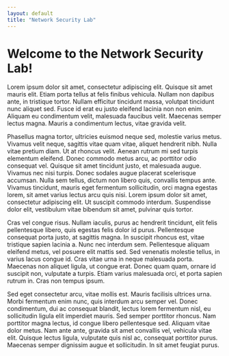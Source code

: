 ```yaml
---
layout: default
title: "Network Security Lab"
---
```


<h1>Welcome to the Network Security Lab!</h1>
<p>Lorem ipsum dolor sit amet, consectetur adipiscing elit. Quisque sit amet mauris elit. Etiam porta tellus at felis finibus vehicula. Nullam non dapibus ante, in tristique tortor. Nullam efficitur tincidunt massa, volutpat tincidunt nunc aliquet sed. Fusce id erat eu justo eleifend lacinia non non enim. Aliquam eu condimentum velit, malesuada faucibus velit. Maecenas semper lectus magna. Mauris a condimentum lectus, vitae gravida velit.

Phasellus magna tortor, ultricies euismod neque sed, molestie varius metus. Vivamus velit neque, sagittis vitae quam vitae, aliquet hendrerit nibh. Nulla vitae pretium diam. Ut at rhoncus velit. Aenean rutrum mi sed turpis elementum eleifend. Donec commodo metus arcu, ac porttitor odio consequat vel. Quisque sit amet tincidunt justo, et malesuada augue. Vivamus nec nisi turpis. Donec sodales augue placerat scelerisque accumsan. Nulla sem tellus, dictum non libero quis, convallis tempus ante. Vivamus tincidunt, mauris eget fermentum sollicitudin, orci magna egestas lorem, sit amet varius lectus arcu quis nisi. Lorem ipsum dolor sit amet, consectetur adipiscing elit. Ut suscipit commodo interdum. Suspendisse dolor elit, vestibulum vitae bibendum sit amet, pulvinar quis tortor.

Cras vel congue risus. Nullam iaculis, purus ac hendrerit tincidunt, elit felis pellentesque libero, quis egestas felis dolor id purus. Pellentesque consequat porta justo, at sagittis magna. In suscipit rhoncus est, vitae tristique sapien lacinia a. Nunc nec interdum sem. Pellentesque aliquam eleifend metus, vel posuere elit mattis sed. Sed venenatis molestie tellus, in varius lacus congue id. Cras vitae urna in neque malesuada porta. Maecenas non aliquet ligula, ut congue erat. Donec quam quam, ornare id suscipit non, vulputate a turpis. Etiam varius malesuada orci, et porta sapien rutrum in. Cras non tempus ipsum.

Sed eget consectetur arcu, vitae mollis est. Mauris facilisis ultrices urna. Morbi fermentum enim nunc, quis interdum arcu semper vel. Donec condimentum, dui ac consequat blandit, lectus lorem fermentum nisl, eu sollicitudin ligula elit imperdiet mauris. Sed semper porttitor rhoncus. Nam porttitor magna lectus, id congue libero pellentesque sed. Aliquam vitae dolor metus. Nam ante ante, gravida sit amet convallis vel, vehicula vitae elit. Quisque lectus ligula, vulputate quis nisl ac, consequat porttitor purus. Maecenas semper dignissim augue et sollicitudin. In sit amet feugiat purus.</p>
